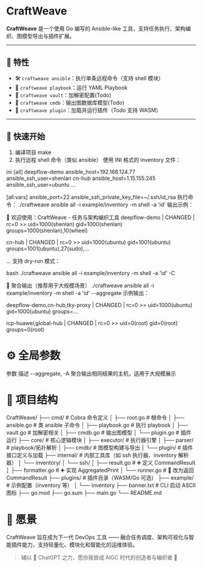 # CraftWeave

**CraftWeave** 是一个使用 Go 编写的 Ansible-like 工具，支持任务执行、架构编织、图模型导出与插件扩展。

---

## 🧩 特性

- 🛠️ `craftweave ansible`：执行单条远程命令（支持 shell 模块）
- 📜 `craftweave playbook`：运行 YAML Playbook
- 🔐 `craftweave vault`：加解密配置(Todo)
- 🧠 `craftweave cmdb`：输出图数据库模型(Todo)
- 🧩 `craftweave plugin`：加载并运行插件（Todo 支持 WASM）

---

## 🚀 快速开始

1. 编译项目 make
2. 执行远程 shell 命令（类似 ansible）
使用 INI 格式的 inventory 文件：

ini
[all]
deepflow-demo  ansible_host=192.168.124.77     ansible_ssh_user=shenlan
cn-hub         ansible_host=1.15.155.245       ansible_ssh_user=ubuntu
...

[all:vars]
ansible_port=22
ansible_ssh_private_key_file=~/.ssh/id_rsa
执行命令： ./craftweave ansible all -i example/inventory -m shell -a 'id'
输出示例：

🧶 欢迎使用：CraftWeave - 任务与架构编织工具
deepflow-demo | CHANGED | rc=0 >>
uid=1000(shenlan) gid=1000(shenlan) groups=1000(shenlan),10(wheel)

cn-hub | CHANGED | rc=0 >>
uid=1000(ubuntu) gid=1001(ubuntu) groups=1001(ubuntu),27(sudo),...

...
支持 dry-run 模式：

bash
./craftweave ansible all -i example/inventory -m shell -a 'id' -C


🔁 聚合输出（推荐用于大规模场景）
./craftweave ansible all -i example/inventory -m shell -a 'id' --aggregate
示例输出：

deepflow-demo,cn-hub,tky-proxy | CHANGED | rc=0 >>
uid=1000(ubuntu) gid=1000(ubuntu) groups=...

icp-huawei,global-hub | CHANGED | rc=0 >>
uid=0(root) gid=0(root) groups=0(root)

# ⚙️ 全局参数

参数	描述
--aggregate, -A	聚合输出相同结果的主机，适用于大规模展示

# 📁 项目结构

CraftWeave/
├── cmd/                  # Cobra 命令定义
│   ├── root.go           # 根命令
│   ├── ansible.go        # 类 ansible 子命令
│   ├── playbook.go       # 执行 playbook
│   ├── vault.go          # 加解密相关
│   ├── cmdb.go           # 输出图模型
│   └── plugin.go         # 插件运行
├── core/                 # 核心逻辑模块
│   ├── executor/         # 执行器引擎
│   ├── parser/           # playbook/拓扑解析
│   ├── cmdb/             # 图模型构建与导出
│   └── plugin/           # 插件接口定义与加载
├── internal/             # 内部工具库（如 ssh 执行器、inventory 解析器）
│   └── inventory/
│   └── ssh/
│       ├── result.go       # ➕ 定义 CommandResult
│       ├── formatter.go    # ➕ 实现 AggregatedPrint
│       └── runner.go       # 🔁 改为返回 CommandResult
├── plugins/              # 插件目录（WASM/Go 可选）
├── example/              # 示例配置（inventory 等）
│   └── inventory
├── banner.txt            # CLI 启动 ASCII 图标
├── go.mod
├── go.sum
├── main.go
└── README.md

# 🔮 愿景

CraftWeave 旨在成为下一代 DevOps 工具 —— 融合任务调度、架构可视化与智能插件能力，支持轻量化、模块化和智能化的运维体验。

> 辅以 🤖 ChatGPT 之力，愿你我皆成 AIGC 时代的创造者与编织者 🚀
